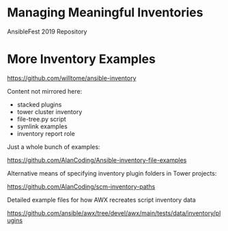 # Managing Meaningful Inventories
AnsibleFest 2019 Repository

# More Inventory Examples

https://github.com/willtome/ansible-inventory

Content not mirrored here:

 - stacked plugins
 - tower cluster inventory
 - file-tree.py script
 - symlink examples
 - inventory report role

Just a whole bunch of examples:

https://github.com/AlanCoding/Ansible-inventory-file-examples

Alternative means of specifying inventory plugin folders in Tower projects:

https://github.com/AlanCoding/scm-inventory-paths

Detailed example files for how AWX recreates script inventory data

https://github.com/ansible/awx/tree/devel/awx/main/tests/data/inventory/plugins
